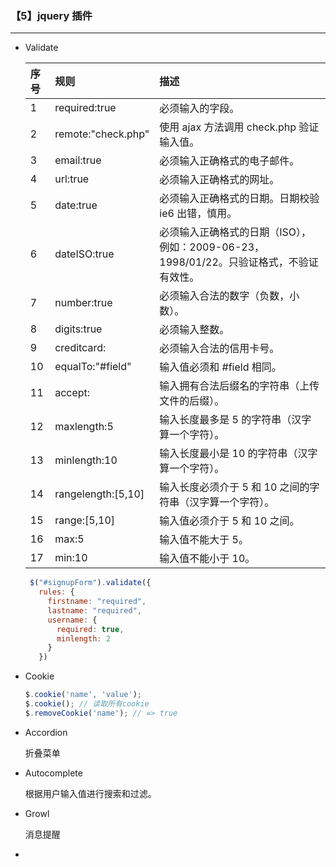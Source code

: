 ### 【5】jquery 插件

------

- Validate

  | 序号 | 规则               | 描述                                                         |
  | :--- | :----------------- | :----------------------------------------------------------- |
  | 1    | required:true      | 必须输入的字段。                                             |
  | 2    | remote:"check.php" | 使用 ajax 方法调用 check.php 验证输入值。                    |
  | 3    | email:true         | 必须输入正确格式的电子邮件。                                 |
  | 4    | url:true           | 必须输入正确格式的网址。                                     |
  | 5    | date:true          | 必须输入正确格式的日期。日期校验 ie6 出错，慎用。            |
  | 6    | dateISO:true       | 必须输入正确格式的日期（ISO），例如：2009-06-23，1998/01/22。只验证格式，不验证有效性。 |
  | 7    | number:true        | 必须输入合法的数字（负数，小数）。                           |
  | 8    | digits:true        | 必须输入整数。                                               |
  | 9    | creditcard:        | 必须输入合法的信用卡号。                                     |
  | 10   | equalTo:"#field"   | 输入值必须和 #field 相同。                                   |
  | 11   | accept:            | 输入拥有合法后缀名的字符串（上传文件的后缀）。               |
  | 12   | maxlength:5        | 输入长度最多是 5 的字符串（汉字算一个字符）。                |
  | 13   | minlength:10       | 输入长度最小是 10 的字符串（汉字算一个字符）。               |
  | 14   | rangelength:[5,10] | 输入长度必须介于 5 和 10 之间的字符串（汉字算一个字符）。    |
  | 15   | range:[5,10]       | 输入值必须介于 5 和 10 之间。                                |
  | 16   | max:5              | 输入值不能大于 5。                                           |
  | 17   | min:10             | 输入值不能小于 10。                                          |

  ```js
   $("#signupForm").validate({
     rules: {
       firstname: "required",
       lastname: "required",
       username: {
         required: true,
         minlength: 2
       }
     })
  ```

- Cookie

  ```js
  $.cookie('name', 'value');
  $.cookie(); // 读取所有cookie
  $.removeCookie('name'); // => true
  ```

- Accordion

  折叠菜单

- Autocomplete

  根据用户输入值进行搜索和过滤。

- Growl

  消息提醒

- 